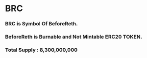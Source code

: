 # BRC
### BRC is Symbol Of BeforeReth.
### BeforeReth is Burnable and Not Mintable ERC20 TOKEN.
### Total Supply : 8,300,000,000
